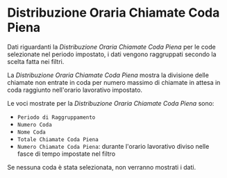 # Distribuzione Oraria Chiamate Coda Piena

Dati riguardanti la *Distribuzione Oraria Chiamate Coda Piena* per 
le code selezionate nel periodo impostato, i dati vengono raggruppati 
secondo la scelta fatta nei filtri.

La *Distribuzione Oraria Chiamate Coda Piena* mostra la divisione 
delle chiamate non entrate in coda per numero massimo di chiamate in 
attesa in coda raggiunto nell'orario lavorativo impostato.

Le voci mostrate per la *Distribuzione Oraria Chiamate Coda Piena* 
sono:

- `Periodo di Raggruppamento`
- `Numero Coda`
- `Nome Coda`
- `Totale Chiamate Coda Piena`
- `Numero Chiamate Coda Piena`: durante l'orario lavorativo diviso nelle
fasce di tempo impostate nel filtro

Se nessuna coda è stata selezionata, non verranno mostrati i dati.
